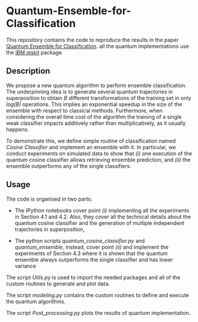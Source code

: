 # Quantum-Ensemble-for-Classification

This repository contains the code to reproduce the results in the paper 
[Quantum Ensemble for Classification](https://arxiv.org/abs/2007.01028). 
all the quantum implementations use the [IBM qiskit](https://qiskit.org/) package.

## Description

We propose a new quantum algorithm to perform ensemble classification. 
The underpinning idea is to generate several quantum trajectories in superposition 
to obtain *B* different transformations of the training set in only *log(B)* operations. 
This implies an exponential speedup in the size of the ensemble with respect to 
classical methods. Furthermore, when considering the overall time cost of the 
algorithm the training of a single weak classifier impacts additively rather than 
multiplicatively, as it usually happens.

To demonstrate this, we define simple routine of classification named 
*Cosine Classifier* and implement an ensemble with it. 
In particular, we conduct experiments on simulated data to show that 
*(i)* one execution of the quantum cosine classifier allows retrieving 
ensemble prediction, and *(ii)* the ensemble outperforms any of the single 
classifiers.

## Usage

The code is organised in two parts:
 
- The IPython notebooks cover point *(i)* implementing all the experiments in Section 4.1 and 4.2. Also, they cover all
the technical details about the quantum cosine classifier and the generation of 
multiple independent trajectories in superposition,

 
- The python scripts *quantum_cosine_classifier.py* and *quantum_ensemble*, instead, cover point *(ii)* and implement the experiments of Section 4.3
where it is shown that the quantum ensemble always outperforms the single classifier and  has lower variance

The script *Utils.py* is used to import the needed packages and all of the custom 
routines to generate and plot data.

The script *modeling.py* contains the custom routines to define and execute the quantum algorithms.

The script *Post_processing.py* plots the results of quantum implementation.
